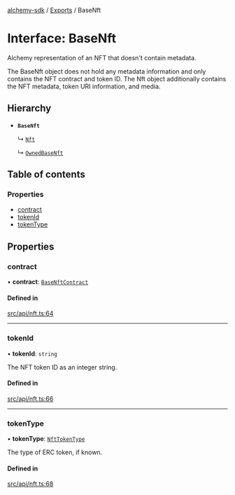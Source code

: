 [alchemy-sdk](../README.md) / [Exports](../modules.md) / BaseNft

# Interface: BaseNft

Alchemy representation of an NFT that doesn't contain metadata.

The BaseNft object does not hold any metadata information and only contains
the NFT contract and token ID. The Nft object additionally contains the NFT
metadata, token URI information, and media.

## Hierarchy

- **`BaseNft`**

  ↳ [`Nft`](Nft.md)

  ↳ [`OwnedBaseNft`](OwnedBaseNft.md)

## Table of contents

### Properties

- [contract](BaseNft.md#contract)
- [tokenId](BaseNft.md#tokenid)
- [tokenType](BaseNft.md#tokentype)

## Properties

### contract

• **contract**: [`BaseNftContract`](BaseNftContract.md)

#### Defined in

[src/api/nft.ts:64](https://github.com/alchemyplatform/alchemy-sdk-js/blob/4483414/src/api/nft.ts#L64)

___

### tokenId

• **tokenId**: `string`

The NFT token ID as an integer string.

#### Defined in

[src/api/nft.ts:66](https://github.com/alchemyplatform/alchemy-sdk-js/blob/4483414/src/api/nft.ts#L66)

___

### tokenType

• **tokenType**: [`NftTokenType`](../enums/NftTokenType.md)

The type of ERC token, if known.

#### Defined in

[src/api/nft.ts:68](https://github.com/alchemyplatform/alchemy-sdk-js/blob/4483414/src/api/nft.ts#L68)
